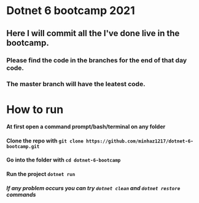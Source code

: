 # Dotnet 6 bootcamp 2021
## Here I will commit all the I've done live in the bootcamp. 

### Please find the code in the branches for the end of that day code.
### The master branch will have the leatest code.




# How to run
#### At first open a command prompt/bash/terminal on any folder
#### Clone the repo with `git clone https://github.com/minhaz1217/dotnet-6-bootcamp.git`
#### Go into the folder with `cd dotnet-6-bootcamp`
#### Run the project `dotnet run`

##### If any problem occurs you can try `dotnet clean` and `dotnet restore` commands
